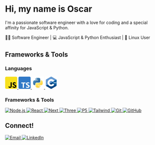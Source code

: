 # Hi, my name is Oscar

I'm a passionate software engineer with a love for coding and a special affinity for JavaScript & Python. 

👨‍💻 Software Engineer | 💻 JavaScript & Python Enthusiast | :penguin: Linux User

## Frameworks & Tools
### Languages
<p align="left">
  <a href="https://developer.mozilla.org/en-US/docs/Web/JavaScript" target="_blank" rel="noreferrer">
    <img src="https://raw.githubusercontent.com/NikosDev/NikosDev/main/icons/js.png" width="40" height="40" alt="JavaScript" />
  </a>
  <a href="https://www.typescriptlang.org/" target="_blank" rel="noreferrer">
    <img src="https://raw.githubusercontent.com/NikosDev/NikosDev/main/icons/ts.png" width="40" height="40" alt="TypeScript" />
  </a>
  <a href="https://www.python.org" target="_blank" rel="noreferrer">
    <img src="https://raw.githubusercontent.com/devicons/devicon/master/icons/python/python-original.svg" alt="Python" width="40" height="40"/>
  </a>
  <a href="https://www.w3schools.com/cpp/" target="_blank" rel="noreferrer">
    <img src="https://raw.githubusercontent.com/devicons/devicon/master/icons/cplusplus/cplusplus-original.svg" alt="C++" width="40" height="40"/>
  </a>
</p>

### Frameworks & Tools
<p align="left">
  <a href="https://nodejs.org/en/" target="_blank" rel="noreferrer">
    <img src="https://raw.githubusercontent.com/danielcranney/readme-generator/main/public/icons/skills/nodejs-colored.svg" width="40" height="40" alt="Node.js" />
  </a>
  <a href="https://reactjs.org/" target="_blank" rel="noreferrer">
    <img src="https://raw.githubusercontent.com/danielcranney/readme-generator/main/public/icons/skills/react-colored.svg" width="40" height="40" alt="React" />
  </a>
  <a href="https://nextjs.org/" target="_blank" rel="noreferrer">
    <img src="https://www.svgrepo.com/show/354113/nextjs-icon.svg" width="40" height="40" alt="Next" />
  </a>
  <a href="https://threejs.org/" target="_blank" rel="noreferrer">
    <img src="https://upload.wikimedia.org/wikipedia/commons/thumb/3/3f/Three.js_Icon.svg/2048px-Three.js_Icon.svg.png" width="40" height="40" alt="Three" />
  </a> 
  <a href="https://p5js.org/" target="_blank" rel="noreferrer">
    <img src="https://upload.wikimedia.org/wikipedia/commons/thumb/d/d9/P5js_Logo.svg/2560px-P5js_Logo.svg.png" width="40" height="40" alt="P5" />
  </a> 
  <a href="https://tailwindcss.com/" target="_blank" rel="noreferrer">
    <img src="https://www.svgrepo.com/show/374118/tailwind.svg" width="60" height="40" alt="Tailwind" />
  </a>
  <a href="https://git-scm.com/" target="_blank" rel="noreferrer">
    <img src="https://raw.githubusercontent.com/danielcranney/readme-generator/main/public/icons/skills/git-colored.svg" width="40" height="40" alt="Git" />
  </a>
  <a href="https://github.com" target="_blank" rel="noreferrer">
    <img src="https://img.icons8.com/?size=100&id=63777&format=png&color=000000" width="40" height="40" alt="GitHub" />
  </a>
</p>


## Connect!

<p align="left">
  <a href="mailto:oscar.rodriguez.lor22@gmail.com">
    <img src="https://img.shields.io/badge/Email-D14836?style=for-the-badge&logo=gmail&logoColor=white" alt="Email"/>
  </a>
  <a href="https://www.linkedin.com/in/oscar-rodriguez-loredo-493179368/">
    <img src="https://img.shields.io/badge/LinkedIn-0077B5?style=for-the-badge&logo=linkedin&logoColor=white" alt="LinkedIn"/>
  </a>
</p>